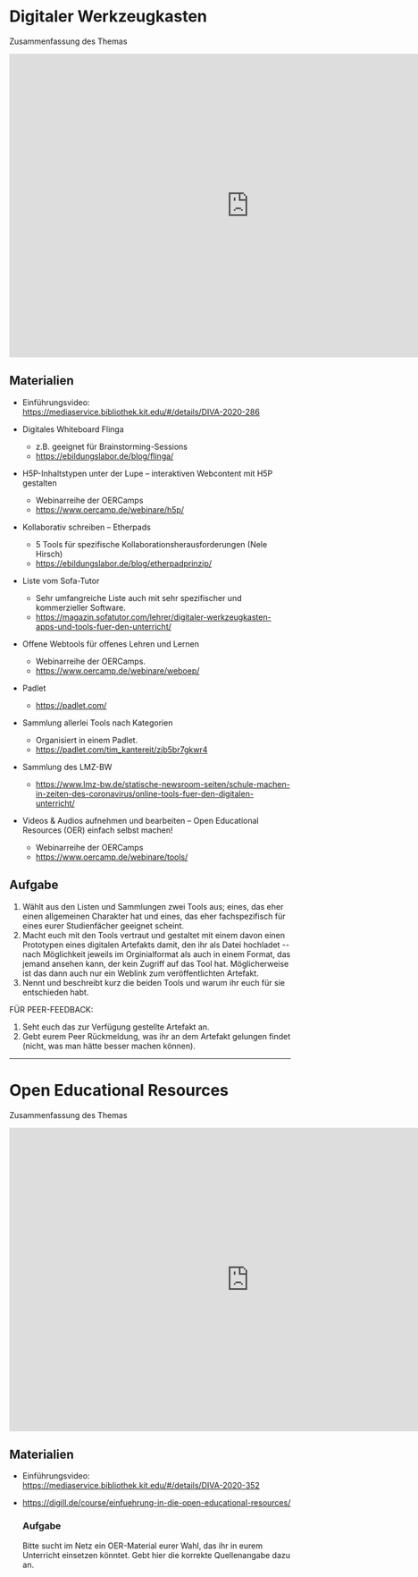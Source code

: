 # Digitaler Werkzeugkasten

Zusammenfassung des Themas

<iframe src="https://l2d2.de/wp-admin/admin-ajax.php?action=h5p_embed&amp;id=6" width="857" height="543" frameborder="0" allowfullscreen="allowfullscreen">
</iframe>

<script src="https://l2d2.de/wp-content/plugins/h5p/h5p-php-library/js/h5p-resizer.js" charset="UTF-8">
</script>

## Materialien

- Einführungsvideo: <https://mediaservice.bibliothek.kit.edu/#/details/DIVA-2020-286>
- Digitales Whiteboard Flinga

  - z.B. geeignet für Brainstorming-Sessions
  - <https://ebildungslabor.de/blog/flinga/>

- H5P-Inhaltstypen unter der Lupe – interaktiven Webcontent mit H5P gestalten

  - Webinarreihe der OERCamps
  - <https://www.oercamp.de/webinare/h5p/>

- Kollaborativ schreiben – Etherpads

  - 5 Tools für spezifische Kollaborationsherausforderungen (Nele Hirsch)
  - <https://ebildungslabor.de/blog/etherpadprinzip/>

- Liste vom Sofa-Tutor

  - Sehr umfangreiche Liste auch mit sehr spezifischer und kommerzieller Software.
  - <https://magazin.sofatutor.com/lehrer/digitaler-werkzeugkasten-apps-und-tools-fuer-den-unterricht/>

- Offene Webtools für offenes Lehren und Lernen

  - Webinarreihe der OERCamps.
  - <https://www.oercamp.de/webinare/weboep/>

- Padlet

  - <https://padlet.com/>

- Sammlung allerlei Tools nach Kategorien

  - Organisiert in einem Padlet.
  - <https://padlet.com/tim_kantereit/zjb5br7gkwr4>

- Sammlung des LMZ-BW

  - <https://www.lmz-bw.de/statische-newsroom-seiten/schule-machen-in-zeiten-des-coronavirus/online-tools-fuer-den-digitalen-unterricht/>

- Videos & Audios aufnehmen und bearbeiten – Open Educational Resources (OER) einfach selbst machen!

  - Webinarreihe der OERCamps
  - <https://www.oercamp.de/webinare/tools/>

## Aufgabe

1. Wählt aus den Listen und Sammlungen zwei Tools aus; eines, das eher einen allgemeinen Charakter hat und eines, das eher fachspezifisch für eines eurer Studienfächer geeignet scheint.
2. Macht euch mit den Tools vertraut und gestaltet mit einem davon einen Prototypen eines digitalen Artefakts damit, den ihr als Datei hochladet -- nach Möglichkeit jeweils im Orginialformat als auch in einem Format, das jemand ansehen kann, der kein Zugriff auf das Tool hat. Möglicherweise ist das dann auch nur ein Weblink zum veröffentlichten Artefakt.
3. Nennt und beschreibt kurz die beiden Tools und warum ihr euch für sie entschieden habt.

FÜR PEER-FEEDBACK:

1. Seht euch das zur Verfügung gestellte Artefakt an.
2. Gebt eurem Peer Rückmeldung, was ihr an dem Artefakt gelungen findet (nicht, was man hätte besser machen können).

--------------------------------------------------------------------------------

# Open Educational Resources

Zusammenfassung des Themas

<iframe src="https://l2d2.de/wp-admin/admin-ajax.php?action=h5p_embed&amp;id=7" width="857" height="543" frameborder="0" allowfullscreen="allowfullscreen">
</iframe>

<script src="https://l2d2.de/wp-content/plugins/h5p/h5p-php-library/js/h5p-resizer.js" charset="UTF-8">
</script>

## Materialien

- Einführungsvideo: <https://mediaservice.bibliothek.kit.edu/#/details/DIVA-2020-352>
- <https://digill.de/course/einfuehrung-in-die-open-educational-resources/>

  ### Aufgabe

   Bitte sucht im Netz ein OER-Material eurer Wahl, das ihr in eurem Unterricht einsetzen könntet. Gebt hier die korrekte Quellenangabe dazu an.
